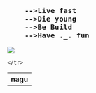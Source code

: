 <h3><pre>
    -->Live fast
    -->Die young
    -->Be Build
    -->Have ._. fun</pre>
</h3>
<img src="https://miro.medium.com/max/1187/1*0FqDC0_r1f5xFz3IywLYRA.jpeg">
<table>
    <tr><th>nagu</th>
        
    </tr>
</table>
